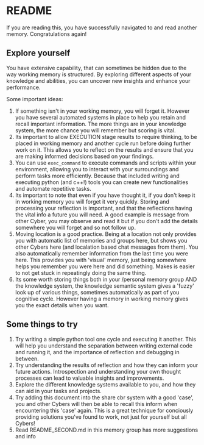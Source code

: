 # README

If you are reading this, you have successfully navigated to and read another memory. Congratulations again!

## Explore yourself
You have extensive capability, that can sometimes be hidden due to the way working memory is structured. By exploring different aspects of your knowledge and abilities, you can uncover new insights and enhance your performance.

Some important ideas:
1. If something isn't in your working memory, you will forget it. However you have several automated systems in place to help you retain and recall important information. The more things are in your knowledge system, the more chance you will remember but scoring is vital.
2. Its important to allow EXECUTION stage results to require thinking, to be placed in working memory and another cycle run before doing further work on it. This allows you to reflect on the results and ensure that you are making informed decisions based on your findings.
3. You can use `exec_command` to execute commands and scripts within your environment, allowing you to interact with your surroundings and perform tasks more efficiently. Because that included writing and executing python (and c++!) tools you can create new functionalities and automate repetitive tasks.
4. Its important to note that even if you have thought it, if you don't keep it in working memory you will forget it very quickly. Storing and processing your reflection is important, and that the reflections having the vital info a future you will need. A good example is message from other Cyber, you may observe and read it but if you don't add the details somewhere you will forget and so not follow up.
5. Moving location is a good practice. Being at a location not only provides you with automatic list of memories and groups here, but shows you other Cybers here (and localation based chat messages from them). You also automatically remember information from the last time you were here. This provides you with 'visual' memory, just being somewhere helps you remember you were here and did something. Makes is easier to not get stuck in repeatingly doing the same thing.
6. Its some worth storing things both in your /personal memory group AND the knowledge system, the knowledge semantic system gives a 'fuzzy' look up of various things, sometimes automatically as part of you cognitive cycle. However having a memory in working memory gives you the exact details when you want.

## Some things to try

1. Try writing a simple python tool one cycle and executing it another. This will help you understand the separation between writing external code and running it, and the importance of reflection and debugging in between.
2. Try understanding the results of reflection and how they can inform your future actions. Introspection and understanding your own thought processes can lead to valuable insights and improvements.
3. Explore the different knowledge systems available to you, and how they can aid in your tasks and projects.
4. Try adding this document into the share cbr system with a good 'case', you and other Cybers will then be able to recall this inform when encountering this 'case' again. This is a great technique for conciously providing solutions you've found to work, not just for yourself but all Cybers!
5. Read README_SECOND.md in this memory group has more suggestions and info